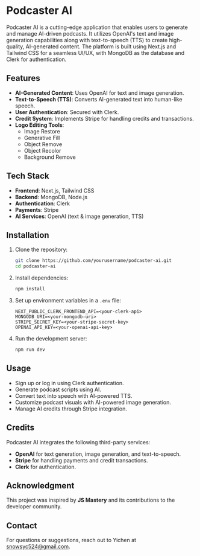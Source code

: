 # Podcaster AI

Podcaster AI is a cutting-edge application that enables users to generate and manage AI-driven podcasts. It utilizes OpenAI's text and image generation capabilities along with text-to-speech (TTS) to create high-quality, AI-generated content. The platform is built using Next.js and Tailwind CSS for a seamless UI/UX, with MongoDB as the database and Clerk for authentication.

## Features

- **AI-Generated Content**: Uses OpenAI for text and image generation.
- **Text-to-Speech (TTS)**: Converts AI-generated text into human-like speech.
- **User Authentication**: Secured with Clerk.
- **Credit System**: Implements Stripe for handling credits and transactions.
- **Logo Editing Tools**:
  - Image Restore
  - Generative Fill
  - Object Remove
  - Object Recolor
  - Background Remove

## Tech Stack

- **Frontend**: Next.js, Tailwind CSS
- **Backend**: MongoDB, Node.js
- **Authentication**: Clerk
- **Payments**: Stripe
- **AI Services**: OpenAI (text & image generation, TTS)

## Installation

1. Clone the repository:
   ```sh
   git clone https://github.com/yourusername/podcaster-ai.git
   cd podcaster-ai
   ```
2. Install dependencies:
   ```sh
   npm install
   ```
3. Set up environment variables in a `.env` file:
   ```env
   NEXT_PUBLIC_CLERK_FRONTEND_API=<your-clerk-api>
   MONGODB_URI=<your-mongodb-uri>
   STRIPE_SECRET_KEY=<your-stripe-secret-key>
   OPENAI_API_KEY=<your-openai-api-key>
   ```
4. Run the development server:
   ```sh
   npm run dev
   ```

## Usage

- Sign up or log in using Clerk authentication.
- Generate podcast scripts using AI.
- Convert text into speech with AI-powered TTS.
- Customize podcast visuals with AI-powered image generation.
- Manage AI credits through Stripe integration.

## Credits

Podcaster AI integrates the following third-party services:

- **OpenAI** for text generation, image generation, and text-to-speech.
- **Stripe** for handling payments and credit transactions.
- **Clerk** for authentication.

## Acknowledgment

This project was inspired by **JS Mastery** and its contributions to the developer community.

## Contact

For questions or suggestions, reach out to Yichen at snowsyc524@gmail.com.
